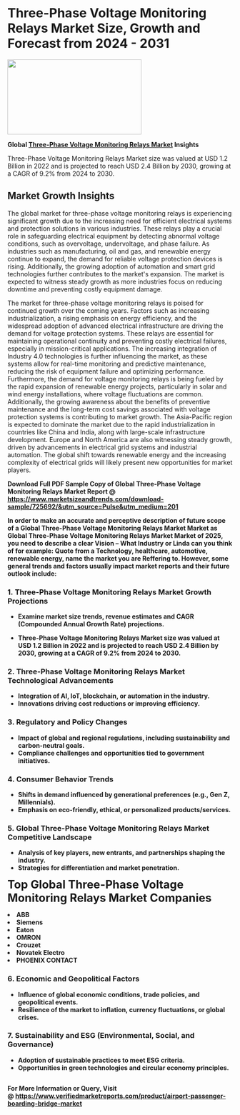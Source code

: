 <H1>Three-Phase Voltage Monitoring Relays Market Size, Growth and Forecast from 2024 - 2031</H1><img class="aligncenter size-medium wp-image-584254" src="https://thirdeyenews.in/wp-content/uploads/2024/09/Global-Market-Research-300x168.jpeg" alt="" width="300" height="168" /><p><strong>Global&nbsp;<a href="https://www.marketsizeandtrends.com/download-sample/725692/&amp;utm_source=Pulse&amp;utm_medium=201">Three-Phase Voltage Monitoring Relays Market</a> Insights</strong></p><p>Three-Phase Voltage Monitoring Relays Market size was valued at USD 1.2 Billion in 2022 and is projected to reach USD 2.4 Billion by 2030, growing at a CAGR of 9.2% from 2024 to 2030.</p><p><h2>Market Growth Insights</h2> <p>The global market for three-phase voltage monitoring relays is experiencing significant growth due to the increasing need for efficient electrical systems and protection solutions in various industries. These relays play a crucial role in safeguarding electrical equipment by detecting abnormal voltage conditions, such as overvoltage, undervoltage, and phase failure. As industries such as manufacturing, oil and gas, and renewable energy continue to expand, the demand for reliable voltage protection devices is rising. Additionally, the growing adoption of automation and smart grid technologies further contributes to the market's expansion. The market is expected to witness steady growth as more industries focus on reducing downtime and preventing costly equipment damage.</p> <p><strong></strong></p> <p>The market for three-phase voltage monitoring relays is poised for continued growth over the coming years. Factors such as increasing industrialization, a rising emphasis on energy efficiency, and the widespread adoption of advanced electrical infrastructure are driving the demand for voltage protection systems. These relays are essential for maintaining operational continuity and preventing costly electrical failures, especially in mission-critical applications. The increasing integration of Industry 4.0 technologies is further influencing the market, as these systems allow for real-time monitoring and predictive maintenance, reducing the risk of equipment failure and optimizing performance. Furthermore, the demand for voltage monitoring relays is being fueled by the rapid expansion of renewable energy projects, particularly in solar and wind energy installations, where voltage fluctuations are common. Additionally, the growing awareness about the benefits of preventive maintenance and the long-term cost savings associated with voltage protection systems is contributing to market growth. The Asia-Pacific region is expected to dominate the market due to the rapid industrialization in countries like China and India, along with large-scale infrastructure development. Europe and North America are also witnessing steady growth, driven by advancements in electrical grid systems and industrial automation. The global shift towards renewable energy and the increasing complexity of electrical grids will likely present new opportunities for market players. <p><strong></p><p><span class=""><strong>Download Full PDF Sample Copy of Global Three-Phase Voltage Monitoring Relays Market Report</strong> @ <a href="https://www.marketsizeandtrends.com/download-sample/725692/&amp;utm_source=Pulse&amp;utm_medium=201" target="_blank">https://www.marketsizeandtrends.com/download-sample/725692/&amp;utm_source=Pulse&amp;utm_medium=201</a></span></p><p>In order to make an accurate and perceptive description of future scope of a Global&nbsp;Three-Phase Voltage Monitoring Relays Market Market as Global&nbsp;Three-Phase Voltage Monitoring Relays Market Market of 2025, you need to describe a clear Vision &ndash; What Industry or Linda can you think of for example: Quote from a Technology, healthcare, automotive, renewable energy, name the market you are Reffering to. However, some general trends and factors usually impact market reports and their future outlook include:</p><h3>1.&nbsp;<strong>Three-Phase Voltage Monitoring Relays Market Growth Projections</strong></h3><ul><li>Examine market size trends, revenue estimates and CAGR (Compounded Annual Growth Rate) projections.</li><li><p>Three-Phase Voltage Monitoring Relays Market size was valued at USD 1.2 Billion in 2022 and is projected to reach USD 2.4 Billion by 2030, growing at a CAGR of 9.2% from 2024 to 2030.</p></li></ul><h3>2.&nbsp;<strong>Three-Phase Voltage Monitoring Relays Market Technological Advancements</strong></h3><ul><li>Integration of AI, IoT, blockchain, or automation in the industry.</li><li>Innovations driving cost reductions or improving efficiency.</li></ul><h3>3.&nbsp;<strong>Regulatory and Policy Changes</strong></h3><ul><li>Impact of global and regional regulations, including sustainability and carbon-neutral goals.</li><li>Compliance challenges and opportunities tied to government initiatives.</li></ul><h3>4.&nbsp;<strong>Consumer Behavior Trends</strong></h3><ul><li>Shifts in demand influenced by generational preferences (e.g., Gen Z, Millennials).</li><li>Emphasis on eco-friendly, ethical, or personalized products/services.</li></ul><h3>5.&nbsp;<strong>Global Three-Phase Voltage Monitoring Relays Market Competitive Landscape</strong></h3><ul><li>Analysis of key players, new entrants, and partnerships shaping the industry.</li><li>Strategies for differentiation and market penetration.</li></ul><p data-pm-slice="1 1 []"><span style="color: inherit; font-family: inherit; font-size: 25px;">Top Global Three-Phase Voltage Monitoring Relays Market Companies</span></p><div class="" data-test-id=""><p><li>ABB</li><li> Siemens</li><li> Eaton</li><li> OMRON</li><li> Crouzet</li><li> Novatek Electro</li><li> PHOENIX CONTACT</li></p></div><h3>6.&nbsp;<strong>Economic and Geopolitical Factors</strong></h3><ul><li>Influence of global economic conditions, trade policies, and geopolitical events.</li><li>Resilience of the market to inflation, currency fluctuations, or global crises.</li></ul><h3>7.&nbsp;<strong>Sustainability and ESG (Environmental, Social, and Governance)</strong></h3><ul><li>Adoption of sustainable practices to meet ESG criteria.</li><li>Opportunities in green technologies and circular economy principles.</li></ul><h2><strong style="font-size: 14px;">For More Information or Query, Visit @&nbsp;</strong><a style="background-color: #ffffff; font-size: 14px;" href="https://www.marketsizeandtrends.com/report/three-phase-voltage-monitoring-relays-market/" target="_blank">https://www.verifiedmarketreports.com/product/airport-passenger-boarding-bridge-market</a></h2>
